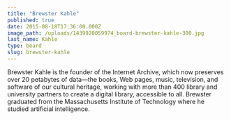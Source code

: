 ```yaml
---
title: "Brewster Kahle"
published: true
date: 2015-08-18T17:36:00.000Z
image_path: /uploads/1439920059974_board-brewster-kahle-300.jpg
last_name: Kahle
type: board
slug: brewster-kahle
---
```


Brewster Kahle is the founder of the Internet Archive, which now preserves over 20 petabytes of data—the books, Web pages, music, television, and software of our cultural heritage, working with more than 400 library and university partners to create a digital library, accessible to all. Brewster graduated from the Massachusetts Institute of Technology where he studied artificial intelligence.